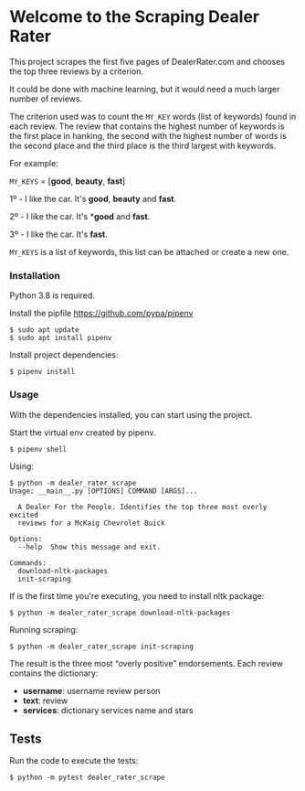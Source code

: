 # Welcome to the Scraping Dealer Rater

This project scrapes the first five pages of DealerRater.com and chooses the top three reviews by a criterion.

It could be done with machine learning, but it would need a much larger number of reviews.

The criterion used was to count the `MY_KEY` words (list of keywords) found in each review. The review that contains the highest number of keywords is the first place in hanking, the second with the highest number of words is the second place and the third place is the third largest with keywords.

For example:

`MY_KEYS` = [**good**, **beauty**, **fast**]

1º - I like the car. It's **good**, **beauty** and **fast**.

2º - I like the car. It's ***good** and **fast**.

3º - I like the car. It's **fast**.


`MY_KEYS` is a list of keywords, this list can be attached or create a new one.

### Installation

Python 3.8 is required.

Install the pipfile https://github.com/pypa/pipenv
```
$ sudo apt update
$ sudo apt install pipenv
```

Install project dependencies:
```
$ pipenv install
```

### Usage

With the dependencies installed, you can start using the project.

Start the virtual env created by pipenv.
```
$ pipenv shell
```

Using:
```
$ python -m dealer_rater_scrape
Usage: __main__.py [OPTIONS] COMMAND [ARGS]...

  A Dealer For the People. Identifies the top three most overly excited
  reviews for a McKaig Chevrolet Buick

Options:
  --help  Show this message and exit.

Commands:
  download-nltk-packages
  init-scraping
```

If is the first time you're executing, you need to install nltk package:
```
$ python -m dealer_rater_scrape download-nltk-packages
```

Running scraping:
```
$ python -m dealer_rater_scrape init-scraping
```

The result is the three most “overly positive” endorsements. Each review contains the dictionary:
 - **username**: username review person
 - **text**: review
 - **services**: dictionary services name and stars

## Tests

Run the code to execute the tests:
```
$ python -m pytest dealer_rater_scrape
```

